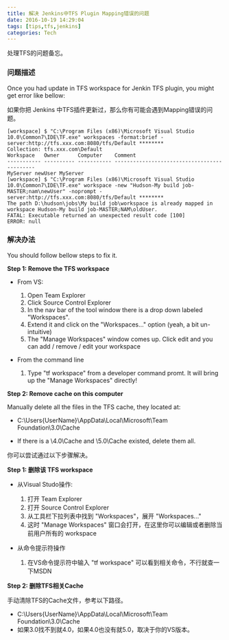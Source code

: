 ```yaml
---
title: 解决 Jenkins中TFS Plugin Mapping错误的问题
date: 2016-10-19 14:29:04
tags: [tips,tfs,jenkins]
categories: Tech
---
```

处理TFS的问题备忘。

<!-- more -->

### 问题描述

Once you had update in TFS workspace for Jenkin TFS plugin, you might get error like bellow:

如果你把 Jenkins 中TFS插件更新过，那么你有可能会遇到Mapping错误的问题。

```
[workspace] $ "C:\Program Files (x86)\Microsoft Visual Studio 10.0\Common7\IDE\TF.exe" workspaces -format:brief -server:http://tfs.xxx.com:8080/tfs/Default ********
Collection: tfs.xxx.com\Default
Workspace   Owner      Computer    Comment
----------- ---------- ----------- --------------------------------------------
MyServer newUser MyServer 
[workspace] $ "C:\Program Files (x86)\Microsoft Visual Studio 10.0\Common7\IDE\TF.exe" workspace -new "Hudson-My build job-MASTER;nam\newUser" -noprompt -server:http://tfs.xxx.com:8080/tfs/Default ********
The path D:\hudson\jobs\My build job\workspace is already mapped in workspace Hudson-My build job-MASTER;NAM\oldUser.
FATAL: Executable returned an unexpected result code [100]
ERROR: null
```

### 解决办法

You should follow bellow steps to fix it.

**Step 1: Remove the TFS workspace**

- From VS:
    1. Open Team Explorer
    2. Click Source Control Explorer
    3. In the nav bar of the tool window there is a drop down labeled "Workspaces".
    4. Extend it and click on the "Workspaces..." option (yeah, a bit un-intuitive)
    5. The "Manage Workspaces" window comes up. Click edit and you can add / remove / edit your workspace

- From the command line
    1. Type "tf workspace" from a developer command promt. It will bring up the "Manage Workspaces" directly!

**Step 2: Remove cache on this computer** 

Manually delete all the files in the TFS cache, they located at:

- C:\Users\{UserName}\AppData\Local\Microsoft\Team Foundation\3.0\Cache

- If there is a \4.0\Cache and \5.0\Cache existed, delete them all.

  

你可以尝试通过以下步骤解决。

**Step 1: 删除该 TFS workspace**

- 从Visual Studo操作:
    1. 打开 Team Explorer
    2. 打开 Source Control Explorer
    3. 从工具栏下拉列表中找到 "Workspaces"，展开 "Workspaces..." 
    4. 这时 "Manage Workspaces" 窗口会打开，在这里你可以编辑或者删除当前用户所有的 workspace

- 从命令提示符操作
    1. 在VS命令提示符中输入 "tf workspace" 可以看到相关命令，不行就查一下MSDN

**Step 2: 删除TFS相关Cache** 

手动清除TFS的Cache文件，参考以下路径。

- C:\Users\{UserName}\AppData\Local\Microsoft\Team Foundation\3.0\Cache
- 如果3.0找不到就4.0，如果4.0也没有就5.0，取决于你的VS版本。